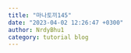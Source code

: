 ```yaml
---
title: "마나토끼145"
date: "2023-04-02 12:26:47 +0300"
author: NrdyBhu1
category: tutorial blog
---
```

